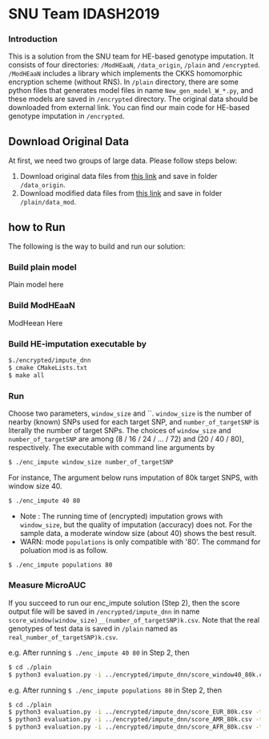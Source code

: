 # SNU Team IDASH2019

### Introduction

This is a solution from the SNU team for HE-based genotype imputation. It consists of four directories: `/ModHEaaN`, `/data_origin`, `/plain` and `/encrypted`.
`/ModHEaaN` includes a library which implements the CKKS homomorphic encryption scheme (without RNS). In `/plain` directory, there are some python files that generates model files in name `New_gen_model_W_*.py`, and these models are saved in `/encrypted` directory. The original data should be downloaded from external link.
You can find our main code for HE-based genotype imputation in `/encrypted`. 

## Download Original Data

At first, we need two groups of large data. Please follow steps below:
1. Download original data files from [this link](https://drive.google.com/drive/folders/1EVFLogAoqAajHxCBlen4vzy2Y0JbkpbU?usp=sharing) and save in folder `/data_origin`. 
1. Download modified data files from [this link](https://drive.google.com/drive/folders/15JNx48B-dUDoIr1eVNqegj2fmIMB9K9Y?usp=sharing) and save in folder `/plain/data_mod`.


## how to Run

The following is the way to build and run our solution:

### Build plain model
Plain model here

### Build ModHEaaN
ModHeean Here

### Build HE-imputation executable by
```bash
$./encrypted/impute_dnn
$ cmake CMakeLists.txt
$ make all
```
### Run
Choose two parameters, `window_size` and ``. `window_size` is the number of nearby (known) SNPs used for each target SNP, and `number_of_targetSNP` is literally the number of target SNPs. The choices of `window_size` and `number_of_targetSNP` are among (8 / 16 / 24 / ... / 72) and (20 / 40 / 80), respectively. The executable with command line arguments by
```bash
$ ./enc_impute window_size number_of_targetSNP
```
For instance, The argument below runs imputation of 80k target SNPS, with window size 40.
```bash
$ ./enc_impute 40 80
```

* Note : The running time of (encrypted) imputation grows with `window_size`, but the quality of imputation (accuracy) does not. For the sample data, a moderate window size (about 40) shows the best result.
* WARN: mode `populations` is only compatible with '80'. The command for poluation mod is as follow.
```bash
$ ./enc_impute populations 80
```

### Measure MicroAUC
If you succeed to run our enc_impute solution (Step 2), then the score output file will be saved in `/encrypted/impute_dnn` in name `score_window(window_size)__(number_of_targetSNP)k.csv`. Note that the real genotypes of test data is saved in `/plain` named as `real_number_of_targetSNP)k.csv`.

e.g. After running `$ ./enc_impute 40 80` in Step 2, then
```bash
$ cd ./plain
$ python3 evaluation.py -i ../encrypted/impute_dnn/score_window40_80k.csv -t real_80k.csv -o output.png
```

e.g. After running `$ ./enc_impute populations 80` in Step 2, then
```bash
$ cd ./plain
$ python3 evaluation.py -i ../encrypted/impute_dnn/score_EUR_80k.csv -t real_EUR_80k.csv -o output_EUR.png
$ python3 evaluation.py -i ../encrypted/impute_dnn/score_AMR_80k.csv -t real_AMR_80k.csv -o output_AMR.png
$ python3 evaluation.py -i ../encrypted/impute_dnn/score_AFR_80k.csv -t real_AFR_80k.csv -o output_AFR.png
```
